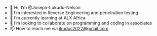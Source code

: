 - 👋 Hi, I’m @Joseph-Lukudu-Nelson
- 👀 I’m interested in Reverse Engineering and penetration testing 
- 🌱 I’m currently learning at ALX Africa
- 💞️ I’m looking to collaborate on programming and coding in associates 
- 📫 How to reach me via jkudus2022@gmail.com

<!---
Joseph-Lukudu-Nelson/Joseph-Lukudu-Nelson is a ✨ special ✨ repository because its `README.md` (this file) appears on your GitHub profile.
You can click the Preview link to take a look at your changes.
--->
